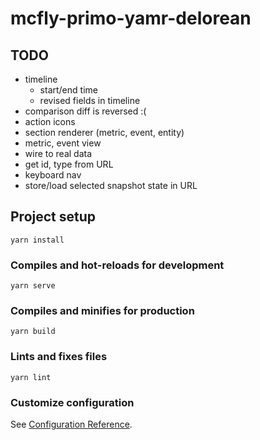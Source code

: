 # mcfly-primo-yamr-delorean

## TODO

- timeline
  - start/end time
  - revised fields in timeline
- comparison diff is reversed :(
- action icons
- section renderer (metric, event, entity)
- metric, event view
- wire to real data
- get id, type from URL
- keyboard nav
- store/load selected snapshot state in URL


## Project setup
```
yarn install
```

### Compiles and hot-reloads for development
```
yarn serve
```

### Compiles and minifies for production
```
yarn build
```

### Lints and fixes files
```
yarn lint
```

### Customize configuration
See [Configuration Reference](https://cli.vuejs.org/config/).
